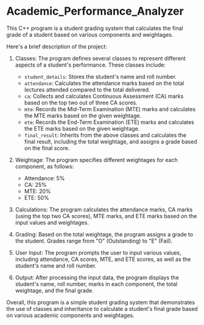 # Academic_Performance_Analyzer
This C++ program is a student grading system that calculates the final grade of a student based on various components and weightages.

Here's a brief description of the project:

1. Classes: The program defines several classes to represent different aspects of a student's performance. These classes include:
   - `student_details`: Stores the student's name and roll number.
   - `attendance`: Calculates the attendance marks based on the total lectures attended compared to the total delivered.
   - `ca`: Collects and calculates Continuous Assessment (CA) marks based on the top two out of three CA scores.
   - `mte`: Records the Mid-Term Examination (MTE) marks and calculates the MTE marks based on the given weightage.
   - `ete`: Records the End-Term Examination (ETE) marks and calculates the ETE marks based on the given weightage.
   - `final_result`: Inherits from the above classes and calculates the final result, including the total weightage, and assigns a grade based on the final score.

2. Weightage: The program specifies different weightages for each component, as follows:
   - Attendance: 5%
   - CA: 25%
   - MTE: 20%
   - ETE: 50%

3. Calculations: The program calculates the attendance marks, CA marks (using the top two CA scores), MTE marks, and ETE marks based on the input values and weightages.

4. Grading: Based on the total weightage, the program assigns a grade to the student. Grades range from "O" (Outstanding) to "E" (Fail).

5. User Input: The program prompts the user to input various values, including attendance, CA scores, MTE, and ETE scores, as well as the student's name and roll number.

6. Output: After processing the input data, the program displays the student's name, roll number, marks in each component, the total weightage, and the final grade.

Overall, this program is a simple student grading system that demonstrates the use of classes and inheritance to calculate a student's final grade based on various academic components and weightages.
